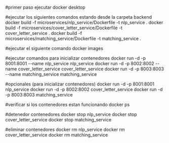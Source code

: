 #primer paso
ejecutar docker desktop

#ejecutar los siguientes comandos estando desde la carpeta backend
docker build -f microservices/nlp_service/Dockerfile -t nlp_service .
docker build -f microservices/cover_letter_service/Dockerfile -t cover_letter_service .
docker build -f microservices/matching_service/Dockerfile -t matching_service .

#ejecutar el siguiente comando
docker images

#ejecutar comandos para inicializar contenedores
docker run -d -p 8001:8001 --name nlp_service nlp_service
docker run -d -p 8002:8002 --name cover_letter_service cover_letter_service
docker run -d -p 8003:8003 --name matching_service matching_service

#opcionales (para inicializar contenedores)
docker run -d -p 8001:8001 nlp_service
docker run -d -p 8002:8002 cover_letter_service
docker run -d -p 8003:8003 matching_service

#verificar si los contenedores estan funcionando
docker ps

#detenedor contenedores
docker stop nlp_service
docker stop cover_letter_service
docker stop matching_service

#eliminar contenedores
docker rm nlp_service
docker rm cover_letter_service
docker rm matching_service
